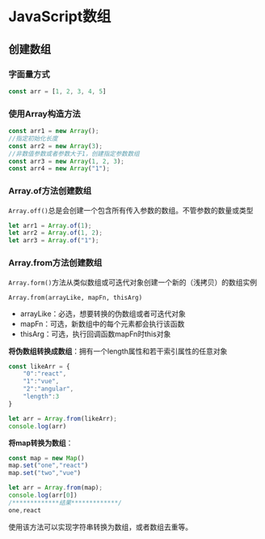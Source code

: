 # JavaScript数组

## 创建数组

### 字面量方式

```javascript
const arr = [1, 2, 3, 4, 5]
```

### 使用Array构造方法

```javascript
const arr1 = new Array();
//指定初始化长度
const arr2 = new Array(3);
//非数值参数或者参数大于1，创建指定参数数组
const arr3 = new Array(1, 2, 3);
const arr4 = new Array("1");
```

### Array.of方法创建数组

`Array.off()`总是会创建一个包含所有传入参数的数组。不管参数的数量或类型

```javascript
let arr1 = Array.of(1);
let arr2 = Array.of(1, 2);
let arr3 = Array.of("1");
```

### Array.from方法创建数组

`Array.form()`方法从类似数组或可迭代对象创建一个新的（浅拷贝）的数组实例

`Array.from(arrayLike, mapFn, thisArg)`

- arrayLike：必选，想要转换的伪数组或者可迭代对象
- mapFn：可选，新数组中的每个元素都会执行该函数
- thisArg：可选，执行回调函数mapFn时this对象

**将伪数组转换成数组**：拥有一个length属性和若干索引属性的任意对象

```javascript
const likeArr = {
    "0":"react",
    "1":"vue",
    "2":"angular",
    "length":3
}

let arr = Array.from(likeArr);
console.log(arr)
```

**将map转换为数组**：

```javascript
const map = new Map()
map.set("one","react")
map.set("two","vue")

let arr = Array.from(map);
console.log(arr[0])
/*************结果*************/
one,react
```

使用该方法可以实现字符串转换为数组，或者数组去重等。